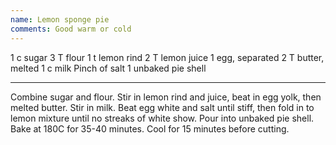 ```yaml
---
name: Lemon sponge pie
comments: Good warm or cold
---
```


1 c sugar
3 T flour
1 t lemon rind
2 T lemon juice
1 egg, separated
2 T butter, melted
1 c milk
Pinch of salt
1 unbaked pie shell

---

Combine sugar and flour.  Stir in lemon rind and juice, beat in egg yolk, then melted butter.  Stir in milk.  Beat egg white and salt until stiff, then fold in to lemon mixture until no streaks of white show.  Pour into unbaked pie shell.  Bake at 180C for 35-40 minutes.  Cool for 15 minutes before cutting.

